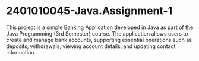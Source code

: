 # 2401010045-Java.Assignment-1
This project is a simple Banking Application developed in Java as part of the Java Programming (3rd Semester) course. The application allows users to create and manage bank accounts, supporting essential operations such as deposits, withdrawals, viewing account details, and updating contact information.

